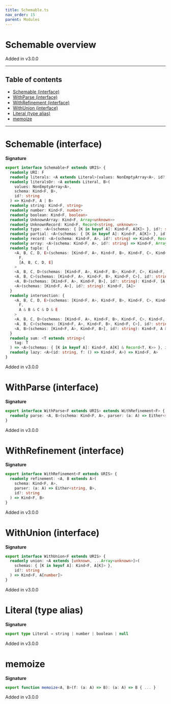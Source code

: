 ```yaml
---
title: Schemable.ts
nav_order: 15
parent: Modules
---
```


# Schemable overview

Added in v3.0.0

---

<h2 class="text-delta">Table of contents</h2>

- [Schemable (interface)](#schemable-interface)
- [WithParse (interface)](#withparse-interface)
- [WithRefinement (interface)](#withrefinement-interface)
- [WithUnion (interface)](#withunion-interface)
- [Literal (type alias)](#literal-type-alias)
- [memoize](#memoize)

---

# Schemable (interface)

**Signature**

```ts
export interface Schemable<F extends URIS> {
  readonly URI: F
  readonly literals: <A extends Literal>(values: NonEmptyArray<A>, id?: string) => Kind<F, A>
  readonly literalsOr: <A extends Literal, B>(
    values: NonEmptyArray<A>,
    schema: Kind<F, B>,
    id?: string
  ) => Kind<F, A | B>
  readonly string: Kind<F, string>
  readonly number: Kind<F, number>
  readonly boolean: Kind<F, boolean>
  readonly UnknownArray: Kind<F, Array<unknown>>
  readonly UnknownRecord: Kind<F, Record<string, unknown>>
  readonly type: <A>(schemas: { [K in keyof A]: Kind<F, A[K]> }, id?: string) => Kind<F, A>
  readonly partial: <A>(schemas: { [K in keyof A]: Kind<F, A[K]> }, id?: string) => Kind<F, Partial<A>>
  readonly record: <A>(schema: Kind<F, A>, id?: string) => Kind<F, Record<string, A>>
  readonly array: <A>(schema: Kind<F, A>, id?: string) => Kind<F, Array<A>>
  readonly tuple: {
    <A, B, C, D, E>(schemas: [Kind<F, A>, Kind<F, B>, Kind<F, C>, Kind<F, D>, Kind<F, E>], id?: string): Kind<
      F,
      [A, B, C, D, E]
    >
    <A, B, C, D>(schemas: [Kind<F, A>, Kind<F, B>, Kind<F, C>, Kind<F, D>], id?: string): Kind<F, [A, B, C, D]>
    <A, B, C>(schemas: [Kind<F, A>, Kind<F, B>, Kind<F, C>], id?: string): Kind<F, [A, B, C]>
    <A, B>(schemas: [Kind<F, A>, Kind<F, B>], id?: string): Kind<F, [A, B]>
    <A>(schemas: [Kind<F, A>], id?: string): Kind<F, [A]>
  }
  readonly intersection: {
    <A, B, C, D, E>(schemas: [Kind<F, A>, Kind<F, B>, Kind<F, C>, Kind<F, D>, Kind<F, E>], id?: string): Kind<
      F,
      A & B & C & D & E
    >
    <A, B, C, D>(schemas: [Kind<F, A>, Kind<F, B>, Kind<F, C>, Kind<F, D>], id?: string): Kind<F, A & B & C & D>
    <A, B, C>(schemas: [Kind<F, A>, Kind<F, B>, Kind<F, C>], id?: string): Kind<F, A & B & C>
    <A, B>(schemas: [Kind<F, A>, Kind<F, B>], id?: string): Kind<F, A & B>
  }
  readonly sum: <T extends string>(
    tag: T
  ) => <A>(schemas: { [K in keyof A]: Kind<F, A[K] & Record<T, K>> }, id?: string) => Kind<F, A[keyof A]>
  readonly lazy: <A>(id: string, f: () => Kind<F, A>) => Kind<F, A>
}
```

Added in v3.0.0

# WithParse (interface)

**Signature**

```ts
export interface WithParse<F extends URIS> extends WithRefinement<F> {
  readonly parse: <A, B>(schema: Kind<F, A>, parser: (a: A) => Either<string, B>, id?: string) => Kind<F, B>
}
```

Added in v3.0.0

# WithRefinement (interface)

**Signature**

```ts
export interface WithRefinement<F extends URIS> {
  readonly refinement: <A, B extends A>(
    schema: Kind<F, A>,
    parser: (a: A) => Either<string, B>,
    id?: string
  ) => Kind<F, B>
}
```

Added in v3.0.0

# WithUnion (interface)

**Signature**

```ts
export interface WithUnion<F extends URIS> {
  readonly union: <A extends [unknown, ...Array<unknown>]>(
    schemas: { [K in keyof A]: Kind<F, A[K]> },
    id?: string
  ) => Kind<F, A[number]>
}
```

Added in v3.0.0

# Literal (type alias)

**Signature**

```ts
export type Literal = string | number | boolean | null
```

Added in v3.0.0

# memoize

**Signature**

```ts
export function memoize<A, B>(f: (a: A) => B): (a: A) => B { ... }
```

Added in v3.0.0
